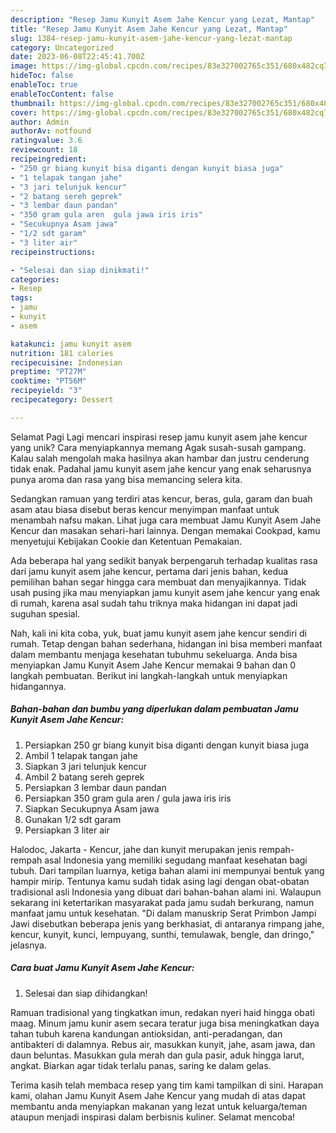 ```yaml
---
description: "Resep Jamu Kunyit Asem Jahe Kencur yang Lezat, Mantap"
title: "Resep Jamu Kunyit Asem Jahe Kencur yang Lezat, Mantap"
slug: 1384-resep-jamu-kunyit-asem-jahe-kencur-yang-lezat-mantap
category: Uncategorized
date: 2023-06-08T22:45:41.700Z
image: https://img-global.cpcdn.com/recipes/83e327002765c351/680x482cq70/jamu-kunyit-asem-jahe-kencur-foto-resep-utama.jpg
hideToc: false
enableToc: true
enableTocContent: false
thumbnail: https://img-global.cpcdn.com/recipes/83e327002765c351/680x482cq70/jamu-kunyit-asem-jahe-kencur-foto-resep-utama.jpg
cover: https://img-global.cpcdn.com/recipes/83e327002765c351/680x482cq70/jamu-kunyit-asem-jahe-kencur-foto-resep-utama.jpg
author: Admin
authorAv: notfound
ratingvalue: 3.6
reviewcount: 18
recipeingredient:
- "250 gr biang kunyit bisa diganti dengan kunyit biasa juga"
- "1 telapak tangan jahe"
- "3 jari telunjuk kencur"
- "2 batang sereh geprek"
- "3 lembar daun pandan"
- "350 gram gula aren  gula jawa iris iris"
- "Secukupnya Asam jawa"
- "1/2 sdt garam"
- "3 liter air"
recipeinstructions:

- "Selesai dan siap dinikmati!"
categories:
- Resep
tags:
- jamu
- kunyit
- asem

katakunci: jamu kunyit asem 
nutrition: 181 calories
recipecuisine: Indonesian
preptime: "PT27M"
cooktime: "PT56M"
recipeyield: "3"
recipecategory: Dessert

---
```



Selamat Pagi Lagi mencari inspirasi resep jamu kunyit asem jahe kencur yang unik? Cara menyiapkannya memang Agak susah-susah gampang. Kalau salah mengolah maka hasilnya akan hambar dan justru cenderung tidak enak. Padahal jamu kunyit asem jahe kencur yang enak seharusnya punya aroma dan rasa yang bisa memancing selera kita.


Sedangkan ramuan yang terdiri atas kencur, beras, gula, garam dan buah asam atau biasa disebut beras kencur menyimpan manfaat untuk menambah nafsu makan. Lihat juga cara membuat Jamu Kunyit Asem Jahe Kencur dan masakan sehari-hari lainnya. Dengan memakai Cookpad, kamu menyetujui Kebijakan Cookie dan Ketentuan Pemakaian.

Ada beberapa hal yang sedikit banyak berpengaruh terhadap kualitas rasa dari jamu kunyit asem jahe kencur, pertama dari jenis bahan, kedua pemilihan bahan segar hingga cara membuat dan menyajikannya. Tidak usah pusing jika mau menyiapkan jamu kunyit asem jahe kencur yang enak di rumah, karena asal sudah tahu triknya maka hidangan ini dapat jadi suguhan spesial.


Nah, kali ini kita coba, yuk, buat jamu kunyit asem jahe kencur sendiri di rumah. Tetap dengan bahan sederhana, hidangan ini bisa memberi manfaat dalam membantu menjaga kesehatan tubuhmu sekeluarga. Anda bisa menyiapkan Jamu Kunyit Asem Jahe Kencur memakai 9 bahan dan 0 langkah pembuatan. Berikut ini langkah-langkah untuk menyiapkan hidangannya.

<!--inarticleads1-->

##### Bahan-bahan dan bumbu yang diperlukan dalam pembuatan Jamu Kunyit Asem Jahe Kencur:

1. Persiapkan 250 gr biang kunyit bisa diganti dengan kunyit biasa juga
1. Ambil 1 telapak tangan jahe
1. Siapkan 3 jari telunjuk kencur
1. Ambil 2 batang sereh geprek
1. Persiapkan 3 lembar daun pandan
1. Persiapkan 350 gram gula aren / gula jawa iris iris
1. Siapkan Secukupnya Asam jawa
1. Gunakan 1/2 sdt garam
1. Persiapkan 3 liter air


Halodoc, Jakarta - Kencur, jahe dan kunyit merupakan jenis rempah-rempah asal Indonesia yang memiliki segudang manfaat kesehatan bagi tubuh. Dari tampilan luarnya, ketiga bahan alami ini mempunyai bentuk yang hampir mirip. Tentunya kamu sudah tidak asing lagi dengan obat-obatan tradisional asli Indonesia yang dibuat dari bahan-bahan alami ini. Walaupun sekarang ini ketertarikan masyarakat pada jamu sudah berkurang, namun manfaat jamu untuk kesehatan. &#34;Di dalam manuskrip Serat Primbon Jampi Jawi disebutkan beberapa jenis yang berkhasiat, di antaranya rimpang jahe, kencur, kunyit, kunci, lempuyang, sunthi, temulawak, bengle, dan dringo,&#34; jelasnya. 

<!--inarticleads2-->

##### Cara buat Jamu Kunyit Asem Jahe Kencur:


1. Selesai dan siap dihidangkan!

Ramuan tradisional yang tingkatkan imun, redakan nyeri haid hingga obati maag. Minum jamu kunir asem secara teratur juga bisa meningkatkan daya tahan tubuh karena kandungan antioksidan, anti-peradangan, dan antibakteri di dalamnya. Rebus air, masukkan kunyit, jahe, asam jawa, dan daun beluntas. Masukkan gula merah dan gula pasir, aduk hingga larut, angkat. Biarkan agar tidak terlalu panas, saring ke dalam gelas. 

Terima kasih telah membaca resep yang tim kami tampilkan di sini. Harapan kami, olahan Jamu Kunyit Asem Jahe Kencur yang mudah di atas dapat membantu anda menyiapkan makanan yang lezat untuk keluarga/teman ataupun menjadi inspirasi dalam berbisnis kuliner. Selamat mencoba!

